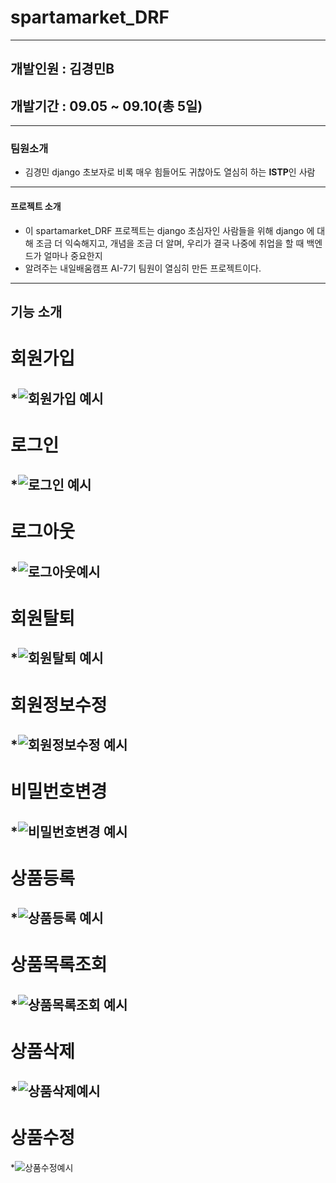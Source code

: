 # spartamarket_DRF
---
## 개발인원 : 김경민B
## 개발기간 : 09.05 ~ 09.10(총 5일)
---
### 팀원소개
- 김경민
    django 초보자로 비록 매우 힘들어도 귀찮아도 열심히 하는 **ISTP**인 사람
---
#### 프로젝트 소개
- 이 spartamarket_DRF 프로젝트는 django 초심자인 사람들을 위해 django 에 대해 조금 더 익숙해지고, 개념을 조금 더 알며, 우리가 결국 나중에 취업을 할 때 백엔드가 얼마나 중요한지
- 알려주는 내일배움캠프 AI-7기 팀원이 열심히 만든 프로젝트이다.
---
## 기능 소개
# 회원가입
*![회원가입 예시](https://github.com/KimGyeongMinB/spartamarket_DRF/blob/main/drf%20%ED%9A%8C%EC%9B%90%EA%B0%80%EC%9E%85%20%EC%98%88%EC%8B%9C.png)
---
# 로그인
*![로그인 예시](https://github.com/KimGyeongMinB/spartamarket_DRF/blob/main/drf%20%EB%A1%9C%EA%B7%B8%EC%9D%B8%20%EC%98%88%EC%8B%9C.png)
---
# 로그아웃
*![로그아웃예시](https://github.com/KimGyeongMinB/spartamarket_DRF/blob/main/drf%20%EB%A1%9C%EA%B7%B8%EC%95%84%EC%9B%83.png)
---
# 회원탈퇴
*![회원탈퇴 예시](https://github.com/KimGyeongMinB/spartamarket_DRF/blob/main/drf%20%ED%9A%8C%EC%9B%90%ED%83%88%ED%87%B4.png)
---
# 회원정보수정
*![회원정보수정 예시](https://github.com/KimGyeongMinB/spartamarket_DRF/blob/main/drf%20%ED%94%84%EB%A1%9C%ED%95%84%20%EC%A0%95%EB%B3%B4%20%EC%88%98%EC%A0%95.png)
---
# 비밀번호변경
*![비밀번호변경 예시](https://github.com/KimGyeongMinB/spartamarket_DRF/blob/main/drf%20%EB%B9%84%EB%B0%80%EB%B2%88%ED%98%B8%20%EB%B3%80%EA%B2%BD.png)
---
# 상품등록
*![상품등록 예시](https://github.com/KimGyeongMinB/spartamarket_DRF/blob/main/drf%20%EC%83%81%ED%92%88%EB%93%B1%EB%A1%9D.png)
---
# 상품목록조회
*![상품목록조회 예시](https://github.com/KimGyeongMinB/spartamarket_DRF/blob/main/drf%20%EC%83%81%ED%92%88%20%EB%AA%A9%EB%A1%9D.png)
---
# 상품삭제
*![상품삭제예시](https://github.com/KimGyeongMinB/spartamarket_DRF/blob/main/drf%20%EC%83%81%ED%92%88%20%EC%88%98%EC%A0%95.png)
---
# 상품수정
*![상품수정예시](https://github.com/KimGyeongMinB/spartamarket_DRF/blob/main/drf%20%EC%83%81%ED%92%88%EC%82%AD%EC%A0%9C.png)

